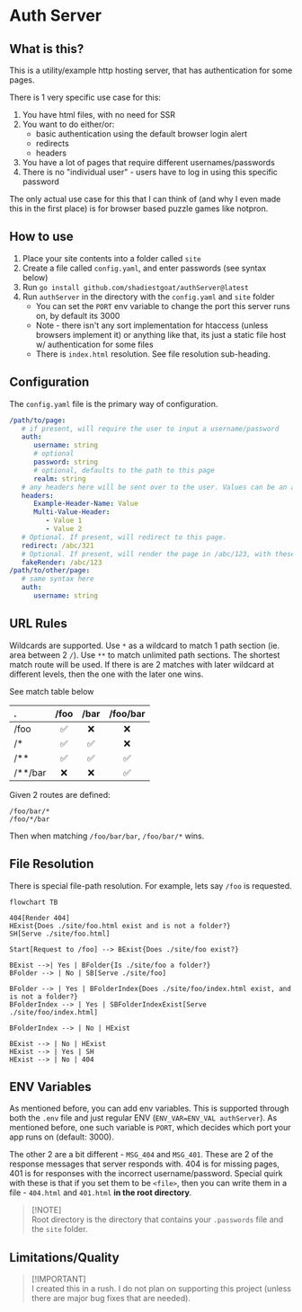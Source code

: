 # Auth Server

## What is this?

This is a utility/example http hosting server, that has authentication for some pages.

There is 1 very specific use case for this:

1. You have html files, with no need for SSR
2. You want to do either/or:
   - basic authentication using the default browser login alert
   - redirects
   - headers
3. You have a lot of pages that require different usernames/passwords
5. There is no "individual user" - users have to log in using this specific password

The only actual use case for this that I can think of (and why I even made this in the first place) is for browser based puzzle games like notpron.

## How to use

1. Place your site contents into a folder called `site`
2. Create a file called `config.yaml`, and enter passwords (see syntax below)
3. Run `go install github.com/shadiestgoat/authServer@latest`
4. Run `authServer` in the directory with the `config.yaml` and `site` folder
   - You can set the `PORT` env variable to change the port this server runs on, by default its 3000
   - Note - there isn't any sort implementation for htaccess (unless browsers implement it) or anything like that, its just a static file host w/ authentication for some files
   - There is `index.html` resolution. See file resolution sub-heading.

## Configuration

The `config.yaml` file is the primary way of configuration.

```yaml
/path/to/page:
   # if present, will require the user to input a username/password
   auth:
      username: string
      # optional
      password: string
      # optional, defaults to the path to this page
      realm: string
   # any headers here will be sent over to the user. Values can be an array, or a string. If values are an array, then multiple headers with the same name will be sent.
   headers:
      Example-Header-Name: Value
      Multi-Value-Header:
         - Value 1
         - Value 2
   # Optional. If present, will redirect to this page.
   redirect: /abc/321
   # Optional. If present, will render the page in /abc/123, with these settings.
   fakeRender: /abc/123
/path/to/other/page:
   # same syntax here
   auth:
      username: string
```

## URL Rules

Wildcards are supported. Use `*` as a wildcard to match 1 path section (ie. area between 2 `/`). Use `**` to match unlimited path sections. 
The shortest match route will be used. 
If there is are 2 matches with later wildcard at different levels, then the one with the later one wins. 

See match table below

| .       | /foo  | /bar  | /foo/bar |
| :------ | :---: | :---: | :------: |
| /foo    |   ✅   |  :x:  |   :x:    |
| /*      |   ✅   |   ✅   |   :x:    |
| /**     |   ✅   |   ✅   |    ✅     |
| /**/bar |  :x:  |  :x:  |    ✅     |

Given 2 routes are defined:

```
/foo/bar/*
/foo/*/bar
```

Then when matching `/foo/bar/bar`, `/foo/bar/*` wins.

## File Resolution

There is special file-path resolution. For example, lets say `/foo` is requested.

```mermaid
flowchart TB

404[Render 404]
HExist{Does ./site/foo.html exist and is not a folder?}
SH[Serve ./site/foo.html]

Start[Request to /foo] --> BExist{Does ./site/foo exist?}

BExist -->| Yes | BFolder{Is ./site/foo a folder?}
BFolder --> | No | SB[Serve ./site/foo]

BFolder --> | Yes | BFolderIndex{Does ./site/foo/index.html exist, and is not a folder?}
BFolderIndex --> | Yes | SBFolderIndexExist[Serve ./site/foo/index.html]

BFolderIndex --> | No | HExist

BExist --> | No | HExist
HExist --> | Yes | SH
HExist --> | No | 404

```

## ENV Variables

As mentioned before, you can add env variables. This is supported through both the `.env` file and just regular ENV (`ENV_VAR=ENV_VAL authServer`). As mentioned before, one such variable is `PORT`, which decides which port your app runs on (default: 3000).

The other 2 are a bit different - `MSG_404` and `MSG_401`. These are 2 of the response messages that server responds with. 404 is for missing pages, 401 is for responses with the incorrect username/password. Special quirk with these is that if you set them to be `<file>`, then you can write them in a file - `404.html` and `401.html` **in the root directory**.

> [!NOTE]\
> Root directory is the directory that contains your `.passwords` file and the `site` folder.

## Limitations/Quality

> [!IMPORTANT]\
> I created this in a rush. I do not plan on supporting this project (unless there are major bug fixes that are needed).

